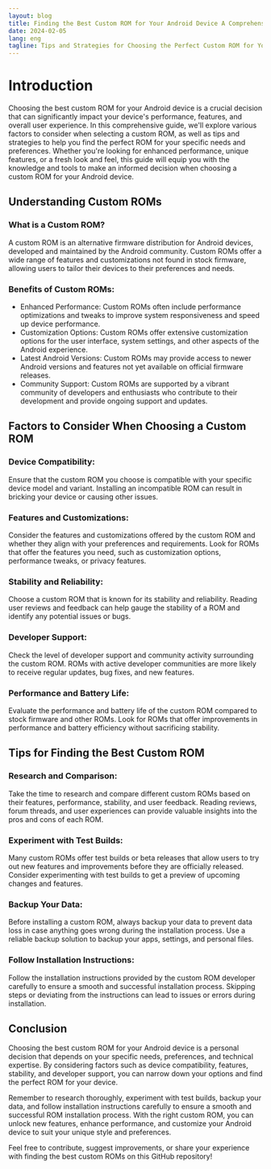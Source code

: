 ```yaml
---
layout: blog
title: Finding the Best Custom ROM for Your Android Device A Comprehensive Guide
date: 2024-02-05
lang: eng
tagline: Tips and Strategies for Choosing the Perfect Custom ROM for Your Android Device
---
```


# Introduction

Choosing the best custom ROM for your Android device is a crucial decision that can significantly impact your device's performance, features, and overall user experience. In this comprehensive guide, we'll explore various factors to consider when selecting a custom ROM, as well as tips and strategies to help you find the perfect ROM for your specific needs and preferences. Whether you're looking for enhanced performance, unique features, or a fresh look and feel, this guide will equip you with the knowledge and tools to make an informed decision when choosing a custom ROM for your Android device.

## Understanding Custom ROMs

### What is a Custom ROM?
A custom ROM is an alternative firmware distribution for Android devices, developed and maintained by the Android community. Custom ROMs offer a wide range of features and customizations not found in stock firmware, allowing users to tailor their devices to their preferences and needs.

### Benefits of Custom ROMs:
- Enhanced Performance: Custom ROMs often include performance optimizations and tweaks to improve system responsiveness and speed up device performance.
- Customization Options: Custom ROMs offer extensive customization options for the user interface, system settings, and other aspects of the Android experience.
- Latest Android Versions: Custom ROMs may provide access to newer Android versions and features not yet available on official firmware releases.
- Community Support: Custom ROMs are supported by a vibrant community of developers and enthusiasts who contribute to their development and provide ongoing support and updates.

## Factors to Consider When Choosing a Custom ROM

### Device Compatibility:
Ensure that the custom ROM you choose is compatible with your specific device model and variant. Installing an incompatible ROM can result in bricking your device or causing other issues.

### Features and Customizations:
Consider the features and customizations offered by the custom ROM and whether they align with your preferences and requirements. Look for ROMs that offer the features you need, such as customization options, performance tweaks, or privacy features.

### Stability and Reliability:
Choose a custom ROM that is known for its stability and reliability. Reading user reviews and feedback can help gauge the stability of a ROM and identify any potential issues or bugs.

### Developer Support:
Check the level of developer support and community activity surrounding the custom ROM. ROMs with active developer communities are more likely to receive regular updates, bug fixes, and new features.

### Performance and Battery Life:
Evaluate the performance and battery life of the custom ROM compared to stock firmware and other ROMs. Look for ROMs that offer improvements in performance and battery efficiency without sacrificing stability.

## Tips for Finding the Best Custom ROM

### Research and Comparison:
Take the time to research and compare different custom ROMs based on their features, performance, stability, and user feedback. Reading reviews, forum threads, and user experiences can provide valuable insights into the pros and cons of each ROM.

### Experiment with Test Builds:
Many custom ROMs offer test builds or beta releases that allow users to try out new features and improvements before they are officially released. Consider experimenting with test builds to get a preview of upcoming changes and features.

### Backup Your Data:
Before installing a custom ROM, always backup your data to prevent data loss in case anything goes wrong during the installation process. Use a reliable backup solution to backup your apps, settings, and personal files.

### Follow Installation Instructions:
Follow the installation instructions provided by the custom ROM developer carefully to ensure a smooth and successful installation process. Skipping steps or deviating from the instructions can lead to issues or errors during installation.

## Conclusion

Choosing the best custom ROM for your Android device is a personal decision that depends on your specific needs, preferences, and technical expertise. By considering factors such as device compatibility, features, stability, and developer support, you can narrow down your options and find the perfect ROM for your device.

Remember to research thoroughly, experiment with test builds, backup your data, and follow installation instructions carefully to ensure a smooth and successful ROM installation process. With the right custom ROM, you can unlock new features, enhance performance, and customize your Android device to suit your unique style and preferences.

Feel free to contribute, suggest improvements, or share your experience with finding the best custom ROMs on this GitHub repository!
